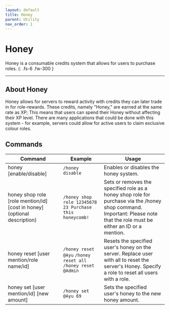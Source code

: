```yaml
---
layout: default
title: Honey
parent: Utility
nav_order: 1
---
```


# Honey

Honey is a consumable credits system that allows for users to purchase roles.
{: .fs-6 .fw-300 }

---

## About Honey
Honey allows for servers to reward activity with credits they can later trade in for role-rewards. These credits, namely "Honey," are earned at the same rate as XP; This means that users can spend their Honey without affecting their XP level. There are many applications that could be done with this system - for example, servers could allow for active users to claim exclusive colour roles. 

## Commands

| Command 	| Example 	| Usage 	|
|---	|---	|---	|
| honey [enable/disable] 	| `/honey disable` 	| Enables or disables the honey system. 	|
| honey shop role [role mention/id] [cost in honey] (optional description) 	| `/honey shop role 12345678 23 Purchase this honeycomb!` 	| Sets or removes the specified role as a honey shop role for purchase via the /honey shop command. Important: Please note that the role must be either an ID or a mention. 	|
| honey reset [user mention/role name/id] 	| `/honey reset @Ayu`  `/honey reset all`  `/honey reset @Admin` 	| Resets the specified user's honey on the server. Replace user with all to reset the server's Honey. Specify a role to reset all users with a role. 	|
| honey set [user mention/id] [new amount] 	| `/honey set @Ayu 69` 	| Sets the specified user's honey to the new honey amount. 	|
